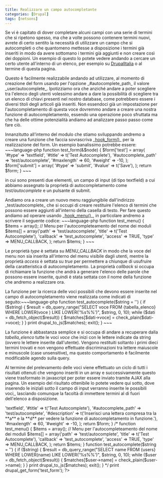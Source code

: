 ```yaml
---
title: Realizzare un campo autocompletante
categories: [Drupal]
tags: [netsons]
---
```

<p>Se vi è capitato di dover completare alcuni campi con una serie di termini che si ripetono spesso, ma che a volte possono contenere termini nuovi, avrete di certo sentito la necessità di utilizzare un campo che si autocompleti o che quantomeno mettesse a disposizione i termini già inseriti in modo da avere sottomano i termini già aggiunti e non creare così dei doppioni. Un esempio di questo lo potete vedere andando a cercare un certo utente all'interno di un elenco, per esempio su <a href="http://www.drupalitalia.org" title="Sito della comunità italiana di Drupal">DrupalItalia</a> o al termine di questa pagina.</p>
<!--break-->
<p>Questo è facilmente realizzabile andando ad utilizzare, al momento di creazione del form usando per l'opzione _#autocomplete_path_ il valore _user/autocomplete_. Ipotizziamo ora che anziché andare a poter scegliere tra l'elenco degli utenti volessimo andare a dare la possibilità di scegliere tra un elenco di chiavi presenti nel nostro database, come potrebbero essere i diversi titoli degli articoli già inseriti. Non essendoci già un impostazione per l'autocompletamento di questa voce dovremmo andare a creare una nostra funzione di autocompletamento, essendo una operazione poco sfruttata ma che ha delle ottime potenzialità andiamo ad analizzare passo passo come fare ciò.</p>
<p>Innanzitutto all'interno del modulo che stiamo sviluppando andremo a creare una funzione che faccia sovrascriva _<a href="http://api.drupal.org/api/function/hook_form/5" title="Funzione hook_form() spiegata dall'handbook">hook_form()</a>_ per la realizzazione del form. Un esempio banalissimo potrebbe essere:
~~~language-php
function test_form(&$node) {
  $form['test']  = array(
    '#type' => 'textfield', 
    '#title' => t('Test Autocomplete'), 
    '#autocomplete_path' => 'test/autocomplete',
    '#maxlength' => 60, 
    '#weight' => -10,
  );
  $form['submit'] = array(
    '#type' => 'submit',
    '#value' => t('Save'),
  );
  return $form;
}
~~~

in cui sono presenti due elementi, un campo di input (di tipo textfield) a cui abbiamo assegnato la proprietà di autocompletamento come _test/autocomplete_ e un pulsante di submit.</p>
<p>Andiamo ora a creare un nuovo menu raggiungibile dall'indirizzo _test/autocomplete_ che si occupi di creare restituire l'elenco di termini che possono essere aggiunti all'interno della casella di testo. Per fare questo andiamo ad operare usando _<a href="http://api.drupal.org/api/function/hook_menu/5" title="Funzione hook_menu() spiegata dall'handbook">hook_menu()</a>_, in particolare andremo a scrivere il seguente codice:
~~~language-php
function test_menu() {
  $items = array();
    // Menu per l'autocompleteamento del nome dei moduli
  $items[] = array('path'     => 'test/autocomplete',
                   'title'    => t('Test Autocomplete'),
                   'callback' => 'test_autocomplete',
                   'access'   => TRUE,
                   'type'     => MENU_CALLBACK,
                  );
  return $items;
}
~~~

Le proprietà _type_ è settata su _MENU_CALLBACK_ in modo che la voce del menu non sia inserita all'interno del menu visibile dagli utenti, mentre la proprietà _access_ è settata su _true_ per permettere a chiunque di usufruire della caratteristica di autocompletamento. La proprietà _callback_ si occupa di richiamare la funzione che andrà a generare l'elenco delle parole che possono essere inserite, quindi è stata settata con il nome della funzione che andremo a realizzare ora.</p>
<p>La funzione per la ricerca delle voci possibili che devono essere inserite nel campo di autocompletamento viene realizzata come indicati di seguito:~~~language-php
function test_autocomplete($string = '') {
  if ($string) {
    $result = db_query_range("SELECT voce FROM {tabella_elenco} WHERE LOWER(voce ) LIKE LOWER('%s%%')", $string, 0, 10);
    while ($dati = db_fetch_object($result)) {
      $matches[$dati->voce] = check_plain($dati->voce);
    }
  }
  print drupal_to_js($matches);
  exit();
}
~~~

La funzione è abbastanza semplice e si occupa di andare a recuperare dalla _tabella_elenco_ tutte le voci _voce_ che inizi con le lettere indicate da string (ovvero le lettere inserite dall'utente). Vengono restituiti soltanto i primi dieci termini trovati e non vengono effettuate discriminazioni tra lettere maiuscole e minuscole (case unsensitive), ma questo comportamento è facilmente modificabile agendo sulla query.</p>
<p>Al termine del prelevamento delle voci viene effettuato un ciclo di tutti i risultati ottenuti che vengono inseriti in un array e successivamente questo viene trasformato in javascript per poter essere inviato tramite AJAX alla pagina. Un esempio del risultato ottenibile lo potete vedere qui sotto, dove inserendo le iniziali sotto il campo di input verranno inserite le possibili voci,, lasciando comunque la facoltà di immettere termini al di fuori dell'elenco a disposizione.</p>

<?php
function test_form() {

  $form['test']  = array(
    '#type' => 'textfield', 
    '#title' => t('Test Autocomplete'), 
    '#autocomplete_path' => 'test/autocomplete',
    '#description' => t('Inserisci una lettera compresa tra la **a** e la **d** per vedere la funzione di autocompletamento in funzione.'),
    '#maxlength' => 60, 
    '#weight' => -10,
  );

  return $form;
}
/*
function test_menu() {
  $items = array();
  
  // Menu per l'autocompleteamento del nome dei moduli
  $items[] = array('path'     => 'test/autocomplete',
                   'title'    => t('Test Autocomplete'),
                   'callback' => 'test_autocomplete',
                   'access'   => TRUE,
                   'type'     => MENU_CALLBACK,
                  );

  return $items;
}

function test_autocomplete($string = '') {
  
  if ($string) {
    $result = db_query_range("SELECT name FROM {users} WHERE LOWER(name) LIKE LOWER('%s%%')", $string, 0, 10);
    while ($user = db_fetch_object($result)) {
      $matches[$user->name] = check_plain($user->name);
    }
  }
  print drupal_to_js($matches);
  exit();
}
*/
print drupal_get_form('test_form');

?>